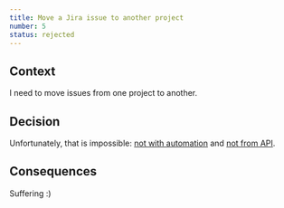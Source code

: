 ```yaml
---
title: Move a Jira issue to another project
number: 5
status: rejected
---
```


## Context

I need to move issues from one project to another.

## Decision

Unfortunately, that is impossible: [not with automation](https://support.atlassian.com/jira-software-cloud/docs/move-an-issue-with-automation/) and [not from API](https://community.atlassian.com/t5/Jira-questions/Is-it-possible-to-programatically-move-issue-to-another-project/qaq-p/936099).

## Consequences

Suffering :)
